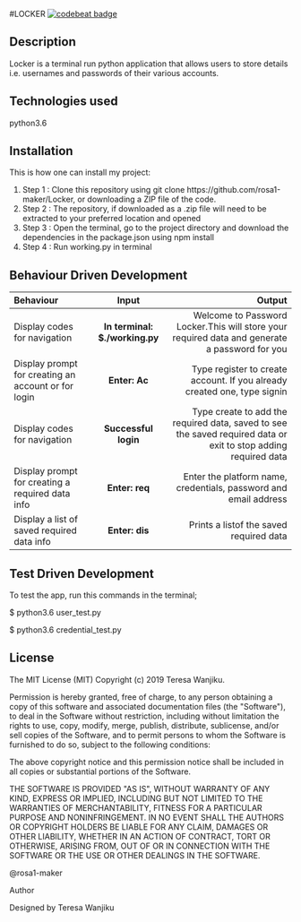 #LOCKER
[![codebeat badge](https://codebeat.co/badges/5cb684cd-b0f0-48b2-a31a-4ac473ea5aab)](https://codebeat.co/projects/github-com-rosa1-maker-angular-fundamentals-moringa-master)
## Description
Locker is a terminal run python application that allows users to store details i.e. usernames and passwords of their various accounts.

## Technologies used
python3.6

## Installation

<p>This is how one can install my project:</p>
<ol>
<li>Step 1 : Clone this repository using git clone https://github.com/rosa1-maker/Locker, or downloading a ZIP file of the code.</li>
<li>Step 2 : The repository, if downloaded as a .zip file will need to be extracted to your preferred location and opened</li>
<li>Step 3 : Open the terminal, go to the project directory and download the dependencies in the package.json using npm install</li>
<li>Step 4 : Run working.py in terminal</li>
</ol>

## Behaviour Driven Development
 Behaviour | Input | Output |
| :---------------- | :---------------: | ------------------: |
| Display codes for navigation | **In terminal: $./working.py** | Welcome to Password Locker.This will store your required data and generate a password for you|
| Display prompt for creating an account or for login| **Enter: Ac** | Type register to create account. If you already created one, type signin|
| Display codes for navigation | **Successful login** | Type create to add the required data, saved to see the saved required data or exit to stop adding required data |
| Display prompt for creating a required data info | **Enter: req** | Enter the platform name, credentials, password and email address |[![codebeat badge](https://codebeat.co/badges/5cb684cd-b0f0-48b2-a31a-4ac473ea5aab)](https://codebeat.co/projects/github-com-rosa1-maker-angular-fundamentals-moringa-master)
| Display a list of saved required data info | **Enter: dis** | Prints a listof the saved required data |
 ## Test Driven Development
 <p>To test the app, run this commands in the terminal;</p>

$ python3.6 user_test.py

$ python3.6 credential_test.py

## License
The MIT License (MIT) Copyright (c) 2019 Teresa Wanjiku.

<p>Permission is hereby granted, free of charge, to any person obtaining a copy of this software and associated documentation files (the "Software"), to deal in the Software without restriction, including without limitation the rights to use, copy, modify, merge, publish, distribute, sublicense, and/or sell copies of the Software, and to permit persons to whom the Software is furnished to do so, subject to the following conditions:</p>

<p>The above copyright notice and this permission notice shall be included in all copies or substantial portions of the Software.</p>

<p>THE SOFTWARE IS PROVIDED "AS IS", WITHOUT WARRANTY OF ANY KIND, EXPRESS OR IMPLIED, INCLUDING BUT NOT LIMITED TO THE WARRANTIES OF MERCHANTABILITY, FITNESS FOR A PARTICULAR PURPOSE AND NONINFRINGEMENT. IN NO EVENT SHALL THE AUTHORS OR COPYRIGHT HOLDERS BE LIABLE FOR ANY CLAIM, DAMAGES OR OTHER LIABILITY, WHETHER IN AN ACTION OF CONTRACT, TORT OR OTHERWISE, ARISING FROM, OUT OF OR IN CONNECTION WITH THE SOFTWARE OR THE USE OR OTHER DEALINGS IN THE SOFTWARE.</p>

<p>@rosa1-maker</p>

<p>Author</p>

<p>Designed by Teresa Wanjiku</p>
